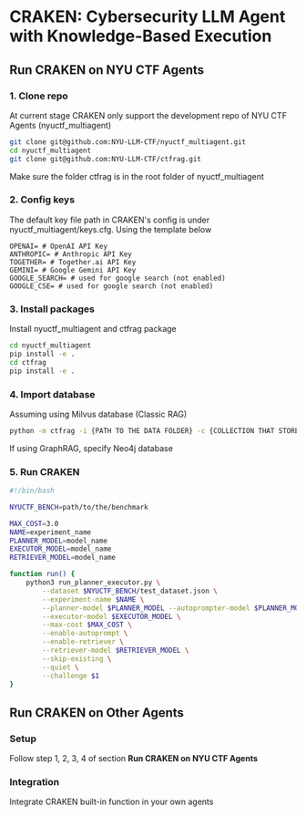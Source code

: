 # CRAKEN: Cybersecurity LLM Agent with Knowledge-Based Execution
## Run CRAKEN on NYU CTF Agents
### 1. Clone repo
At current stage CRAKEN only support the development repo of NYU CTF Agents (nyuctf_multiagent)
```bash
git clone git@github.com:NYU-LLM-CTF/nyuctf_multiagent.git
cd nyuctf_multiagent
git clone git@github.com:NYU-LLM-CTF/ctfrag.git
```
Make sure the folder ctfrag is in the root folder of nyuctf_multiagent
### 2. Config keys
The default key file path in CRAKEN's config is under nyuctf_multiagent/keys.cfg. Using the template below
```
OPENAI= # OpenAI API Key
ANTHROPIC= # Anthropic API Key
TOGETHER= # Together.ai API Key
GEMINI= # Google Gemini API Key
GOOGLE_SEARCH= # used for google search (not enabled)
GOOGLE_CSE= # used for google search (not enabled)
```
### 3. Install packages
Install nyuctf_multiagent and ctfrag package
```bash
cd nyuctf_multiagent
pip install -e .
cd ctfrag
pip install -e .
```
### 4. Import database
Assuming using Milvus database (Classic RAG)
```bash
python -m ctfrag -i {PATH TO THE DATA FOLDER} -c {COLLECTION THAT STORE THE DATA}
```
If using GraphRAG, specify Neo4j database
### 5. Run CRAKEN
```bash
#!/bin/bash

NYUCTF_BENCH=path/to/the/benchmark

MAX_COST=3.0
NAME=experiment_name
PLANNER_MODEL=model_name
EXECUTOR_MODEL=model_name
RETRIEVER_MODEL=model_name

function run() {
    python3 run_planner_executor.py \
        --dataset $NYUCTF_BENCH/test_dataset.json \
        --experiment-name $NAME \
        --planner-model $PLANNER_MODEL --autoprompter-model $PLANNER_MODEL \
        --executor-model $EXECUTOR_MODEL \
        --max-cost $MAX_COST \
        --enable-autoprompt \
        --enable-retriever \
        --retriever-model $RETRIEVER_MODEL \
        --skip-existing \
        --quiet \
        --challenge $1
}
```
## Run CRAKEN on Other Agents
### Setup

Follow step 1, 2, 3, 4 of section **Run CRAKEN on NYU CTF Agents**

### Integration

Integrate CRAKEN built-in function in your own agents

